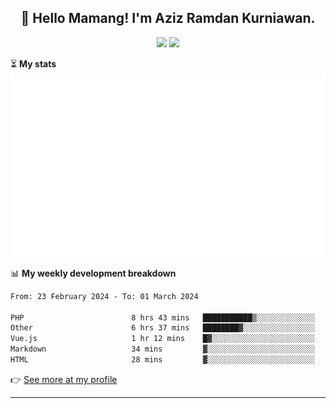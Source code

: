 <h2 align="center">👋 Hello Mamang! I'm Aziz Ramdan Kurniawan.</h2>  
<p align="center">
  <img src="https://komarev.com/ghpvc/?username=azizramdan">
  <img src="https://wakatime.com/badge/user/90056fa0-4c31-4eca-954e-2a3ac05896f9.svg">
</p>
    
⏳ **My stats**  
![](https://raw.githubusercontent.com/azizramdan/github-stats/master/generated/overview.svg#gh-dark-mode-only)

📊 **My weekly development breakdown**
<!--START_SECTION:waka-->

```txt
From: 23 February 2024 - To: 01 March 2024

PHP                        8 hrs 43 mins   ███████████▒░░░░░░░░░░░░░   45.79 %
Other                      6 hrs 37 mins   ████████▓░░░░░░░░░░░░░░░░   34.82 %
Vue.js                     1 hr 12 mins    █▓░░░░░░░░░░░░░░░░░░░░░░░   06.37 %
Markdown                   34 mins         ▓░░░░░░░░░░░░░░░░░░░░░░░░   03.03 %
HTML                       28 mins         ▓░░░░░░░░░░░░░░░░░░░░░░░░   02.50 %
```

<!--END_SECTION:waka-->
👉 [See more at my profile](https://wakatime.com/@azizramdan)
***
